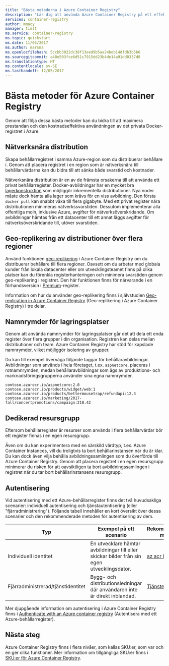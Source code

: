 ```yaml
---
title: "Bästa metoderna i Azure Container Registry"
description: "Lär dig att använda Azure Container Registry på ett effektivt sätt genom att följa dessa bästa metoder."
services: container-registry
author: mmacy
manager: timlt
ms.service: container-registry
ms.topic: quickstart
ms.date: 11/05/2017
ms.author: marsma
ms.openlocfilehash: 5ccbb3022dc38f13eed9b5aa24beb14dfdb3b5b6
ms.sourcegitcommit: a48e503fce6d51c7915dd23b4de14a91dd0337d8
ms.translationtype: HT
ms.contentlocale: sv-SE
ms.lasthandoff: 12/05/2017
---
```

# <a name="best-practices-for-azure-container-registry"></a>Bästa metoder för Azure Container Registry

Genom att följa dessa bästa metoder kan du bidra till att maximera prestandan och den kostnadseffektiva användningen av det privata Docker-registret i Azure.

## <a name="network-close-deployment"></a>Nätverksnära distribution

Skapa behållarregistret i samma Azure-region som du distribuerar behållare i. Genom att placera registret i en region som är nätverksnära till behållarvärdarna kan du bidra till att sänka både svarstid och kostnader.

Nätverksnära distribution är en av de främsta orsakerna till att använda ett privat behållarregister. Docker-avbildningar har en mycket bra [lagerkonstruktion](https://docs.docker.com/engine/userguide/storagedriver/imagesandcontainers/) som möjliggör inkrementella distributioner. Nya noder måste dock hämta alla lager som krävs för en viss avbildning. Den första `docker pull` kan snabbt växa till flera gigabyte. Med ett privat register nära distributionen minimeras nätverkssvarstiden.
Dessutom implementerar alla offentliga moln, inklusive Azure, avgifter för nätverksöverskridande. Om avbildningar hämtas från ett datacenter till ett annat läggs avgifter för nätverksöverskridande till, utöver svarstiden.

## <a name="geo-replicate-multi-region-deployments"></a>Geo-replikering av distributioner över flera regioner

Använd funktionen [geo-replikering](container-registry-geo-replication.md) i Azure Container Registry om du distribuerar behållare till flera regioner. Oavsett om du arbetar med globala kunder från lokala datacenter eller om utvecklingsteamet finns på olika platser kan du förenkla registerhanteringen och minimera svarstiden genom geo-replikering i registret. Den här funktionen finns för närvarande i en förhandsversion i [Premium](container-registry-skus.md#premium)-register.

Information om hur du använder geo-replikering finns i självstudien [Geo-replication in Azure Container Registry](container-registry-tutorial-prepare-registry.md) (Geo-replikering i Azure Container Registry) i tre delar.

## <a name="repository-namespaces"></a>Namnrymder för lagringsplatser

Genom att använda namnrymder för lagringsplatser går det att dela ett enda register över flera grupper i din organisation. Registren kan delas mellan distributioner och team. Azure Container Registry har stöd för kapslade namnrymder, vilket möjliggör isolering av grupper.

Du kan till exempel överväga följande taggar för behållaravbildningar. Avbildningar som används i hela företaget, t.ex. `aspnetcore`, placeras i rotnamnrymden, medan behållaravbildningar som ägs av produktions- och marknadsföringsgrupperna använder sina egna namnrymder.

```
contoso.azurecr.io/aspnetcore:2.0
contoso.azurecr.io/products/widget/web:1
contoso.azurecr.io/products/bettermousetrap/refundapi:12.3
contoso.azurecr.io/marketing/2017-fall/concertpromotions/campaign:218.42
```

## <a name="dedicated-resource-group"></a>Dedikerad resursgrupp

Eftersom behållarregister är resurser som används i flera behållarvärdar bör ett register finnas i en egen resursgrupp.

Även om du kan experimentera med en särskild värdtyp, t.ex. Azure Container Instances, vill du troligtvis ta bort behållarinstansen när du är klar. Du kan dock även vilja behålla avbildningssamlingen som du överförde till Azure Container Registry. Genom att placera registret i en egen resursgrupp minimerar du risken för att oavsiktligen ta bort avbildningssamlingen i registret när du tar bort behållarinstansens resursgrupp.

## <a name="authentication"></a>Autentisering

Vid autentisering med ett Azure-behållarregister finns det två huvudsakliga scenarier: individuell autentisering och tjänstautentisering (eller "fjärradministrering"). Följande tabell innehåller en kort översikt över dessa scenarier och den rekommenderade metoden för autentisering av dem.

| Typ | Exempel på ett scenario | Rekommenderad metod |
|---|---|---|
| Individuell identitet | En utvecklare hämtar avbildningar till eller skickar bilder från sin egen utvecklingsdator. | [az acr login](/cli/azure/acr?view=azure-cli-latest#az_acr_login) |
| Fjärradministrerad/tjänstidentitet | Bygg- och distributionsledningar där användaren inte är direkt inblandad. | [Tjänstens huvud](container-registry-authentication.md#service-principal) |

Mer djupgående information om autentisering i Azure Container Registry finns i [Authenticate with an Azure container registry](container-registry-authentication.md) (Autentisera med ett Azure-behållarregister).

## <a name="next-steps"></a>Nästa steg

Azure Container Registry finns i flera nivåer, som kallas SKU:er, som var och en ger olika funktioner. Mer information om tillgängliga SKU:er finns i [SKU:er för Azure Container Registry](container-registry-skus.md).
